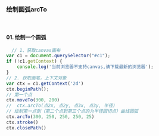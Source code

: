 ### 绘制圆弧arcTo

<br/>

#### 01. 绘制一个圆弧
  
```js
  // 1、获取canvas画布
var c1 = document.querySelector("#c1");
if (!c1.getContext) {
    console.log('当前浏览器不支持canvas,请下载最新的浏览器');
}
// 2. 获取画笔，上下文对象
var ctx = c1.getContext('2d')
ctx.beginPath();
// 第一个点
ctx.moveTo(300, 200)
//  ctx.arcTo(点2x, 点2y, 点3x, 点3y, 半径)
// 绘制第一点到（第二个点到第三个点的为半径圆切点）曲线圆弧
ctx.arcTo(300, 250, 250, 250, 25)
ctx.stroke()
ctx.closePath()

```

<preview path="./demos/05.vue"></preview>